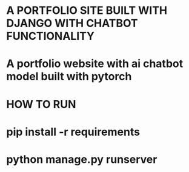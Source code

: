 # A PORTFOLIO SITE BUILT WITH DJANGO WITH CHATBOT FUNCTIONALITY 
# A portfolio website with ai chatbot model built with pytorch

# HOW TO RUN
# pip install -r requirements 
# python manage.py runserver
